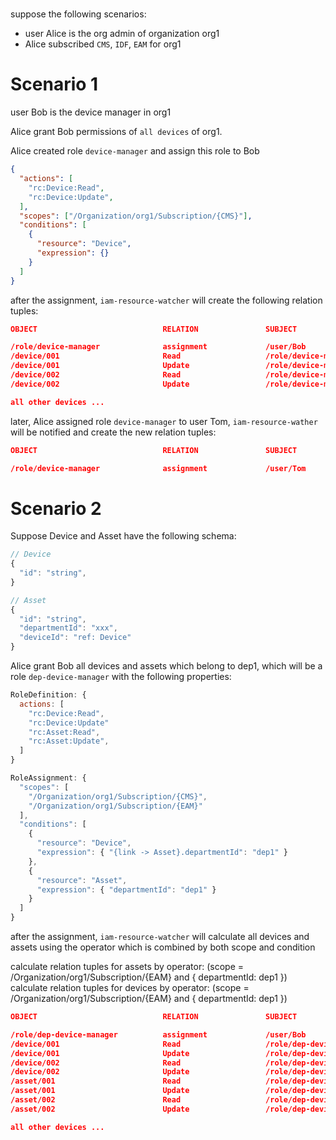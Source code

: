 # 

suppose the following scenarios:

- user Alice is the org admin of organization org1
- Alice subscribed `CMS`, `IDF`, `EAM` for org1


# Scenario 1

user Bob is the device manager in org1

Alice grant Bob permissions of `all devices` of org1.

Alice created role `device-manager` and assign this role to Bob
```json
{
  "actions": [
    "rc:Device:Read",
    "rc:Device:Update",
  ],
  "scopes": ["/Organization/org1/Subscription/{CMS}"],
  "conditions": [
    {
      "resource": "Device",
      "expression": {}
    }
  ]
}
```

after the assignment, `iam-resource-watcher` will create the following relation tuples:

```json
OBJECT                            RELATION               SUBJECT

/role/device-manager              assignment             /user/Bob
/device/001                       Read                   /role/device-manager#assignment
/device/001                       Update                 /role/device-manager#assignment
/device/002                       Read                   /role/device-manager#assignment
/device/002                       Update                 /role/device-manager#assignment

all other devices ...

```

later, Alice assigned role `device-manager` to user Tom, `iam-resource-wather` will be notified and create the new relation tuples:

```json
OBJECT                            RELATION               SUBJECT

/role/device-manager              assignment             /user/Tom
```

# Scenario 2

Suppose Device and Asset have the following schema:

```js
// Device
{
  "id": "string",
}

// Asset
{
  "id": "string",
  "departmentId": "xxx",
  "deviceId": "ref: Device"
}
```

Alice grant Bob all devices and assets which belong to dep1, which will be a role `dep-device-manager` with the following properties:

```js
RoleDefinition: {
  actions: [
    "rc:Device:Read",
    "rc:Device:Update"
    "rc:Asset:Read",
    "rc:Asset:Update",
  ]
}

RoleAssignment: {
  "scopes": [
    "/Organization/org1/Subscription/{CMS}",
    "/Organization/org1/Subscription/{EAM}"
  ],
  "conditions": [
    {
      "resource": "Device",
      "expression": { "{link -> Asset}.departmentId": "dep1" }
    },
    {
      "resource": "Asset",
      "expression": { "departmentId": "dep1" }
    }
  ]
}
```

after the assignment, `iam-resource-watcher` will calculate all devices and assets using the operator which is combined by both scope and condition

calculate relation tuples for assets by operator: (scope = /Organization/org1/Subscription/{EAM} and { departmentId: dep1 })
calculate relation tuples for devices by operator: (scope = /Organization/org1/Subscription/{EAM} and { departmentId: dep1 })

```json
OBJECT                            RELATION               SUBJECT

/role/dep-device-manager          assignment             /user/Bob
/device/001                       Read                   /role/dep-device-manager#assignment
/device/001                       Update                 /role/dep-device-manager#assignment
/device/002                       Read                   /role/dep-device-manager#assignment
/device/002                       Update                 /role/dep-device-manager#assignment
/asset/001                        Read                   /role/dep-device-manager#assignment
/asset/001                        Update                 /role/dep-device-manager#assignment
/asset/002                        Read                   /role/dep-device-manager#assignment
/asset/002                        Update                 /role/dep-device-manager#assignment

all other devices ...

```

